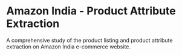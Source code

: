 # Amazon India - Product Attribute Extraction
A comprehensive study of the product listing and product attribute extraction on Amazon India e-commerce website.
